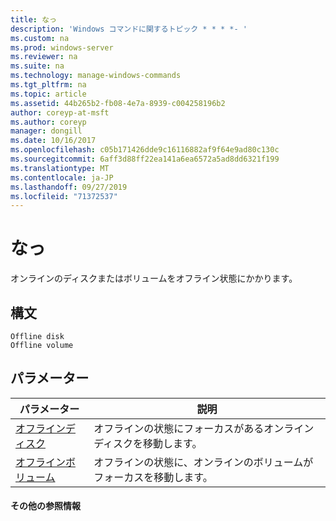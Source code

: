 ```yaml
---
title: なっ
description: 'Windows コマンドに関するトピック * * * *- '
ms.custom: na
ms.prod: windows-server
ms.reviewer: na
ms.suite: na
ms.technology: manage-windows-commands
ms.tgt_pltfrm: na
ms.topic: article
ms.assetid: 44b265b2-fb08-4e7a-8939-c004258196b2
author: coreyp-at-msft
ms.author: coreyp
manager: dongill
ms.date: 10/16/2017
ms.openlocfilehash: c05b171426dde9c16116882af9f64e9ad80c130c
ms.sourcegitcommit: 6aff3d88ff22ea141a6ea6572a5ad8dd6321f199
ms.translationtype: MT
ms.contentlocale: ja-JP
ms.lasthandoff: 09/27/2019
ms.locfileid: "71372537"
---
```

# <a name="offline"></a>なっ



オンラインのディスクまたはボリュームをオフライン状態にかかります。

## <a name="syntax"></a>構文

```
Offline disk
Offline volume
```

## <a name="parameters"></a>パラメーター

|パラメーター|説明|
|---------|-----------|
|[オフラインディスク](offline-disk.md)|オフラインの状態にフォーカスがあるオンライン ディスクを移動します。|
|[オフラインボリューム](offline-volume.md)|オフラインの状態に、オンラインのボリュームがフォーカスを移動します。|

#### <a name="additional-references"></a>その他の参照情報


